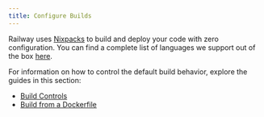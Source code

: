 ```yaml
---
title: Configure Builds
---
```


Railway uses [Nixpacks](https://nixpacks.com) to build and deploy your code with
zero configuration.  You can find a complete list of languages we support out of the box [here](/reference/nixpacks#supported-languages).

For information on how to control the default build behavior, explore the guides in this section:

- [Build Controls](/how-to/build-controls)
- [Build from a Dockerfile](/how-to/build-from-a-dockerfile)